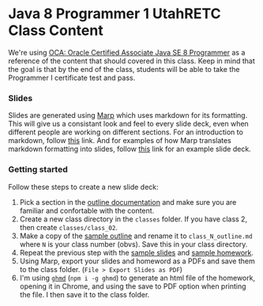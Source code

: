 # Java 8 Programmer 1 UtahRETC Class Content

We're using [OCA: Oracle Certified Associate Java SE 8
Programmer](http://www.wiley.com/WileyCDA/WileyTitle/productCd-1118957407.html)
as a reference of the content that should covered in this class. Keep in mind
that the goal is that by the end of the class, students will be able to take
the Programmer I certificate test and pass.

### Slides

Slides are generated using [Marp](https://yhatt.github.io/marp/) which uses
markdown for its formatting. This will give us a consistant look and feel to
every slide deck, even when different people are working on different sections.
For an introduction to markdown, follow
[this](https://daringfireball.net/projects/markdown/syntax) link. And for
examples of how Marp translates markdown formatting into slides, follow
[this](https://raw.githubusercontent.com/yhatt/marp/master/example.md) link for
an example slide deck.

### Getting started

Follow these steps to create a new slide deck:

1. Pick a section in the [outline documentation](classes/outline.md) and make
   sure you are familiar and confortable with the content.
2. Create a new class directory in the `classes` folder. If you have class 2,
   then create `classes/class_02`.
3. Make a copy of the [sample outline](samples/sample_outline.md) and rename it
   to `class_N_outline.md` where `N` is your class number (obvs). Save this in
   your class directory.
4. Repeat the previous step with the [sample slides](samples/sample_slides.md)
   and [sample homework](samples/sample_homework.md).
5. Using Marp, export your slides and homeword as a PDFs and save them to the
   class folder. (`File > Export Slides as PDF`)
6. I'm using [`ghmd`](https://github.com/alxlu/ghmd) (`npm i -g ghmd`) to
   generate an html file of the homework, opening it in Chrome, and using the
   save to PDF option when printing the file. I then save it to the class
   folder.
